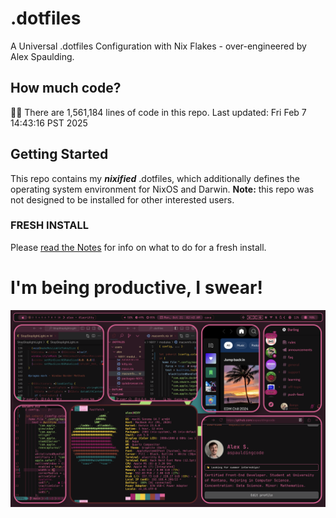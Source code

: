 # .dotfiles
A Universal .dotfiles Configuration with Nix Flakes - over-engineered by Alex Spaulding.

## How much code?
👨‍💻 There are 1,561,184 lines of code in this repo. Last updated: Fri Feb  7 14:43:16 PST 2025

## Getting Started
This repo contains my ___nixified___ .dotfiles, which additionally defines the operating system environment for NixOS and Darwin.
__Note:__ this repo was not designed to be installed for other interested users.

### FRESH INSTALL
Please [read the Notes](https://github.com/aspauldingcode/.dotfiles/issues/158) for info on what to do for a fresh install.

# I'm being productive, I swear!
![macOS-NIXY](./macOS-NIXY.png)